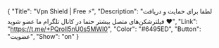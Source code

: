 {
"Title": "Vpn Shield | Free ⚡️",
"Description": "لطفا برای حمایت و دریافت فیلترشکن‌های متصل بیشتر حتما در کانال تلگرام ما عضو شوید ♥️",
"Link": "https://t.me/+PQroll5nU0s5MWI0",
"Color": "#6495ED",
"Button": "عضویت",
"Show": "on"
}
